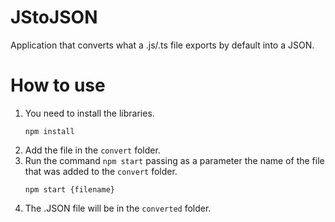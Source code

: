 # JStoJSON
Application that converts what a .js/.ts file exports by default into a JSON.
# How to use
1. You need to install the libraries.
    ```
    npm install
    ```
2. Add the file in the `convert` folder.
3. Run the command `npm start` passing as a parameter the name of the file that was added to the `convert` folder.
    ```
    npm start {filename}
    ```
4. The .JSON file will be in the `converted` folder.

